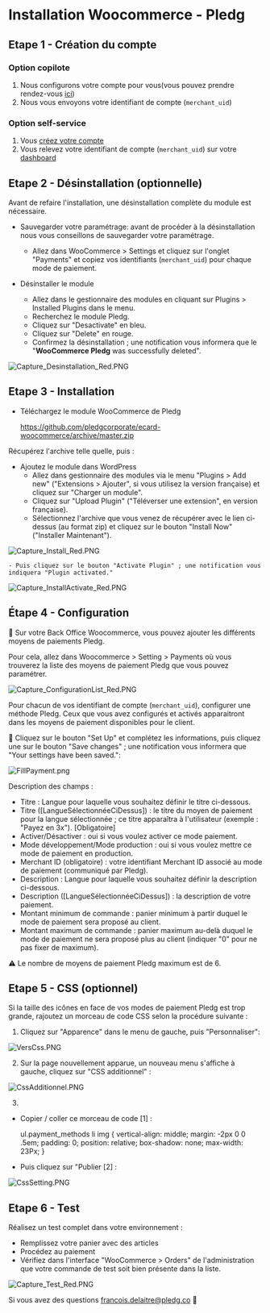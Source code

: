# Installation Woocommerce - Pledg

## Etape 1 - Création du compte

### Option copilote

1. Nous configurons votre compte pour vous(vous pouvez prendre rendez-vous [ici](https://pledg.co/prenez-rendez-vous/))
2. Nous vous envoyons votre identifiant de compte (`merchant_uid`)

### Option self-service

1. Vous [créez votre compte](https://staging.dashboard.ecard.pledg.co/#/)
2. Vous relevez votre identifiant de compte (`merchant_uid`) sur votre [dashboard](https://staging.dashboard.ecard.pledg.co/#/)

## Etape 2 - Désinstallation (optionnelle)

Avant de refaire l'installation, une désinstallation complète du module est nécessaire.

* Sauvegarder votre paramétrage: avant de procéder à la désinstallation nous vous conseillons de sauvegarder votre paramétrage.
  - Allez dans WooCommerce > Settings et cliquez sur l'onglet "Payments" et copiez vos identifiants (`merchant_uid`) pour chaque mode de paiement.

* Désinstaller le module
  - Allez dans le gestionnaire des modules en cliquant sur Plugins > Installed Plugins dans le menu.
  - Recherchez le module Pledg.
  - Cliquez sur "Desactivate" en bleu.
  - Cliquez sur "Delete" en rouge.
  - Confirmez la désinstallation ; une notification vous informera que le "**WooCommerce Pledg** was successfully deleted".

![Capture_Desinstallation_Red.PNG](https://storage.googleapis.com/slite-api-files-production/files/IRZjGiN~EW/b37f7c9b-f71e-48d0-97a4-6ad77392bdc0/Capture_Desinstallation_Red.PNG)

## Etape 3 - Installation

- Téléchargez le module WooCommerce de Pledg

  https://github.com/pledgcorporate/ecard-woocommerce/archive/master.zip
  
Récupérez l'archive telle quelle, puis :

- Ajoutez le module dans WordPress
  - Allez dans gestionnaire des modules via le menu "Plugins > Add new" ("Extensions > Ajouter", si vous utilisez la version française) et cliquez sur "Charger un module".
  - Cliquez sur "Upload Plugin" ("Téléverser une extension", en version française).
  - Sélectionnez l'archive que vous venez de récupérer avec le lien ci-dessus (au format zip) et cliquez sur le bouton "Install Now" ("Installer Maintenant").

![Capture_Install_Red.PNG](https://storage.googleapis.com/slite-api-files-production/files/IRZjGiN~EW/8081223d-fb75-48ee-8d4a-58b34ee9584a/Capture_Install_Red.PNG)

    - Puis cliquez sur le bouton "Activate Plugin" ; une notification vous indiquera "Plugin activated."

![Capture_InstallActivate_Red.PNG](https://storage.googleapis.com/slite-api-files-production/files/IRZjGiN~EW/b613da20-e592-44a2-9d35-81dd87048315/Capture_InstallActivate_Red.PNG)

## Étape 4 - Configuration

🔧 Sur votre Back Office Woocommerce, vous pouvez ajouter les différents moyens de paiements Pledg.

Pour cela, allez dans Woocommerce > Setting > Payments où vous trouverez la liste des moyens de paiement Pledg que vous pouvez paramétrer.

![Capture_ConfigurationList_Red.PNG](https://storage.googleapis.com/slite-api-files-production/files/IRZjGiN~EW/afd77fdf-ef64-4a90-90b6-4a7da4e1b80c/Capture_ConfigurationList_Red.PNG)

Pour chacun de vos identifiant de compte (`merchant_uid`), configurer une méthode Pledg. Ceux que vous avez configurés et activés apparaitront dans les moyens de paiement disponibles pour le client.

🔖 Cliquez sur le bouton "Set Up" et complétez les informations, puis cliquez une sur le bouton "Save changes" ; une notification vous informera que "Your settings have been saved.":

![FillPayment.png](https://pledg-assets.s3-eu-west-1.amazonaws.com/ecard-plugin-doc/module/WooCommerce/FillPayment.png)

Description des champs :

- Titre : Langue pour laquelle vous souhaitez définir le titre ci-dessous.
- Titre ([LangueSélectionnéeCiDessus]) : le titre du moyen de paiement pour la langue sélectionnée ; ce titre apparaîtra à l'utilisateur (exemple : "Payez en 3x"). [Obligatoire]
- Activer/Désactiver : oui si vous voulez activer ce mode paiement.
- Mode développement/Mode production : oui si vous voulez mettre ce mode de paiement en production.
- Merchant ID (obligatoire) : votre identifiant Merchant ID associé au mode de paiement (communiqué par Pledg).
- Description : Langue pour laquelle vous souhaitez définir la description ci-dessous.
- Description ([LangueSélectionnéeCiDessus]) : la description de votre paiement.
- Montant minimum de commande : panier minimum à partir duquel le mode de paiement sera proposé au client.
- Montant maximum de commande : panier maximum au-delà duquel le mode de paiement ne sera proposé plus au client (indiquer "0" pour ne pas fixer de maximum).

⚠️ Le nombre de moyens de paiement Pledg maximum est de 6.

## Etape 5 - CSS (optionnel)

Si la taille des icônes en face de vos modes de paiement Pledg est trop grande, rajoutez un morceau de code CSS selon la procédure suivante :

1. Cliquez sur "Apparence" dans le menu de gauche, puis "Personnaliser":

![VersCss.PNG](https://pledg-assets.s3-eu-west-1.amazonaws.com/ecard-plugin-doc/module/WooCommerce/VersCss.png)

2. Sur la page nouvellement apparue, un nouveau menu s'affiche à gauche, cliquez sur "CSS additionnel" :

![CssAdditionnel.PNG](https://pledg-assets.s3-eu-west-1.amazonaws.com/ecard-plugin-doc/module/WooCommerce/CssAdditionnel.png)

3. 
 - Copier / coller ce morceau de code [1] :
	
	ul.payment_methods li img {
    vertical-align: middle;
    margin: -2px 0 0 .5em;
    padding: 0;
    position: relative;
    box-shadow: none;
    max-width: 23Px;
	}
	
 - Puis cliquez sur "Publier [2] :

![CssSetting.PNG](https://pledg-assets.s3-eu-west-1.amazonaws.com/ecard-plugin-doc/module/WooCommerce/CssSetting.png)

## Etape 6 - Test

Réalisez un test complet dans votre environnement :

- Remplissez votre panier avec des articles
- Procédez au paiement
- Vérifiez dans l'interface "WooCommerce > Orders" de l'administration que votre commande de test soit bien présente dans la liste.

![Capture_Test_Red.PNG](https://storage.googleapis.com/slite-api-files-production/files/IRZjGiN~EW/bb81c96a-ad11-4675-9faa-43b69431bb3c/Capture_Test_Red.PNG)

Si vous avez des questions francois.delaitre@pledg.co 👋
